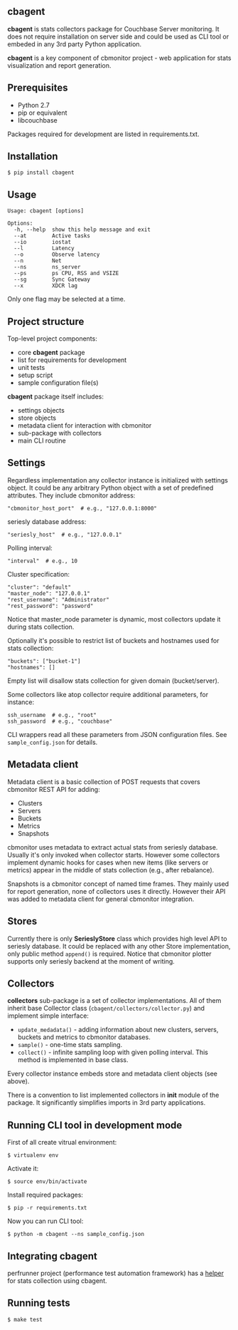 cbagent
-------

**cbagent** is stats collectors package for Couchbase Server monitoring. It does
not require installation on server side and could be used as CLI tool or embeded
in any 3rd party Python application.

**cbagent** is a key component of cbmonitor project - web application for stats
visualization and report generation.

Prerequisites
-------------

* Python 2.7
* pip or equivalent
* libcouchbase

Packages required for development are listed in requirements.txt.

Installation
------------

    $ pip install cbagent

Usage
-----

    Usage: cbagent [options]

    Options:
      -h, --help  show this help message and exit
      --at        Active tasks
      --io        iostat
      --l         Latency
      --o         Observe latency
      --n         Net
      --ns        ns_server
      --ps        ps CPU, RSS and VSIZE
      --sg        Sync Gateway
      --x         XDCR lag

Only one flag may be selected at a time.

Project structure
-----------------

Top-level project components:

* core **cbagent** package
* list for requirements for development
* unit tests
* setup script
* sample configuration file(s)

**cbagent** package itself includes:

* settings objects
* store objects
* metadata client for interaction with cbmonitor
* sub-package with collectors
* main CLI routine

Settings
--------

Regardless implementation any collector instance is initialized with settings
object. It could be any arbitrary Python object with a set of predefined
attributes. They include cbmonitor address:

    "cbmonitor_host_port"  # e.g., "127.0.0.1:8000"

seriesly database address:

    "seriesly_host"  # e.g., "127.0.0.1"

Polling interval:

    "interval"  # e.g., 10

Cluster specification:

    "cluster": "default"
    "master_node": "127.0.0.1"
    "rest_username": "Administrator"
    "rest_password": "password"

Notice that master_node parameter is dynamic, most collectors update it during
stats collection.

Optionally it's possible to restrict list of buckets and hostnames used for
stats collection:

    "buckets": ["bucket-1"]
    "hostnames": []

Empty list will disallow stats collection for given domain (bucket/server).

Some collectors like atop collector require additional parameters, for instance:

    ssh_username  # e.g., "root"
    ssh_password  # e.g., "couchbase"

CLI wrappers read all these parameters from JSON configuration files. See
``sample_config.json`` for details.

Metadata client
---------------

Metadata client is a basic collection of POST requests that covers cbmonitor
REST API for adding:

* Clusters
* Servers
* Buckets
* Metrics
* Snapshots

cbmonitor uses metadata to extract actual stats from seriesly database. Usually
it's only invoked when collector starts. However some collectors implement
dynamic hooks for cases when new items (like servers or metrics) appear in the
middle of stats collection (e.g., after rebalance).

Snapshots is a cbmonitor concept of named time frames. They mainly used for
report generation, none of collectors uses it directly. However their API was
added to metadata client for general cbmonitor integration.

Stores
------

Currently there is only **SerieslyStore** class which provides high level API
to seriesly database. It could be replaced with any other Store implementation,
only public method ``append()`` is required. Notice that cbmonitor plotter
supports only seriesly backend at the moment of writing.

Collectors
----------

**collectors** sub-package is a set of collector implementations. All of them
inherit base Collector class (``cbagent/collectors/collector.py``) and implement
simple interface:

* ``update_medadata()`` - adding information about new clusters, servers,
buckets and metrics to cbmonitor databases.
* ``sample()`` - one-time stats sampling.
* ``collect()`` - infinite sampling loop with given polling interval. This
method is implemented in base class.

Every collector instance embeds store and metadata client objects (see above).

There is a convention to list implemented collectors in __init__ module of the
package. It significantly simplifies imports in 3rd party applications.

Running CLI tool in development mode
----------------------------------------

First of all create vitrual environment:

    $ virtualenv env

Activate it:

    $ source env/bin/activate

Install required packages:

    $ pip -r requirements.txt

Now you can run CLI tool:

    $ python -m cbagent --ns sample_config.json

Integrating cbagent
-------------------

perfrunner project (performance test automation framework) has a
[helper](https://github.com/pavel-paulau/perfrunner/blob/master/perfrunner/helpers/cbmonitor.py)
for stats collection using cbagent.

Running tests
-------------

    $ make test
